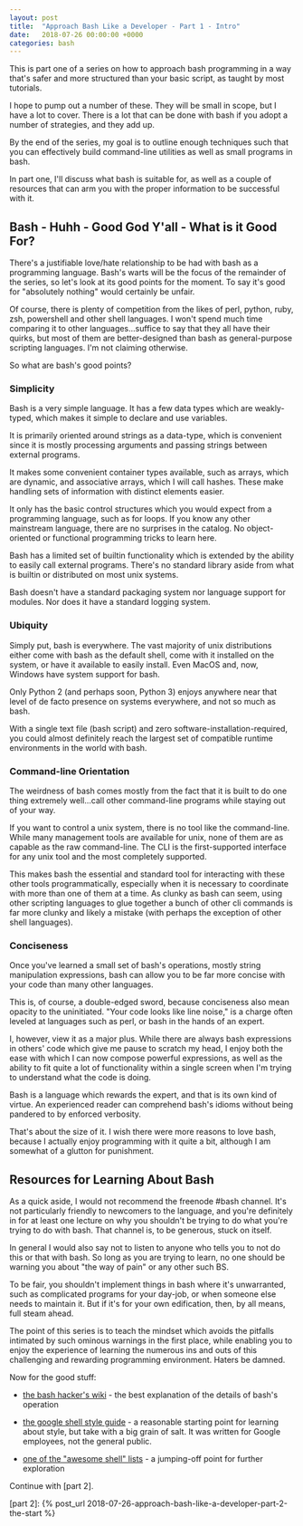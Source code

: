 ```yaml
---
layout: post
title:  "Approach Bash Like a Developer - Part 1 - Intro"
date:   2018-07-26 00:00:00 +0000
categories: bash
---
```


This is part one of a series on how to approach bash programming in a
way that's safer and more structured than your basic script, as taught
by most tutorials.

I hope to pump out a number of these. They will be small in scope, but I
have a lot to cover. There is a lot that can be done with bash if you
adopt a number of strategies, and they add up.

By the end of the series, my goal is to outline enough techniques such
that you can effectively build command-line utilities as well as small
programs in bash.

In part one, I'll discuss what bash is suitable for, as well as a couple
of resources that can arm you with the proper information to be
successful with it.

Bash - Huhh - Good God Y'all - What is it Good For?
---------------------------------------------------

There's a justifiable love/hate relationship to be had with bash as a
programming language. Bash's warts will be the focus of the remainder of
the series, so let's look at its good points for the moment. To say it's
good for "absolutely nothing" would certainly be unfair.

Of course, there is plenty of competition from the likes of perl,
python, ruby, zsh, powershell and other shell languages. I won't spend
much time comparing it to other languages...suffice to say that they all
have their quirks, but most of them are better-designed than bash as
general-purpose scripting languages. I'm not claiming otherwise.

So what are bash's good points?

### Simplicity

Bash is a very simple language. It has a few data types which are
weakly-typed, which makes it simple to declare and use variables.

It is primarily oriented around strings as a data-type, which is
convenient since it is mostly processing arguments and passing strings
between external programs.

It makes some convenient container types available, such as arrays,
which are dynamic, and associative arrays, which I will call hashes.
These make handling sets of information with distinct elements easier.

It only has the basic control structures which you would expect from a
programming language, such as for loops. If you know any other
mainstream language, there are no surprises in the catalog. No
object-oriented or functional programming tricks to learn here.

Bash has a limited set of builtin functionality which is extended by the
ability to easily call external programs. There's no standard library
aside from what is builtin or distributed on most unix systems.

Bash doesn't have a standard packaging system nor language support for
modules. Nor does it have a standard logging system.

### Ubiquity

Simply put, bash is everywhere. The vast majority of unix distributions
either come with bash as the default shell, come with it installed on
the system, or have it available to easily install. Even MacOS and, now,
Windows have system support for bash.

Only Python 2 (and perhaps soon, Python 3) enjoys anywhere near that
level of de facto presence on systems everywhere, and not so much as
bash.

With a single text file (bash script) and zero
software-installation-required, you could almost definitely reach the
largest set of compatible runtime environments in the world with bash.

### Command-line Orientation

The weirdness of bash comes mostly from the fact that it is built to do
one thing extremely well...call other command-line programs while
staying out of your way.

If you want to control a unix system, there is no tool like the
command-line. While many management tools are available for unix, none
of them are as capable as the raw command-line. The CLI is the
first-supported interface for any unix tool and the most completely
supported.

This makes bash the essential and standard tool for interacting with
these other tools programmatically, especially when it is necessary to
coordinate with more than one of them at a time. As clunky as bash can
seem, using other scripting languages to glue together a bunch of other
cli commands is far more clunky and likely a mistake (with perhaps the
exception of other shell languages).

### Conciseness

Once you've learned a small set of bash's operations, mostly string
manipulation expressions, bash can allow you to be far more concise with
your code than many other languages.

This is, of course, a double-edged sword, because conciseness also mean
opacity to the uninitiated. "Your code looks like line noise," is a
charge often leveled at languages such as perl, or bash in the hands of
an expert.

I, however, view it as a major plus. While there are always bash
expressions in others' code which give me pause to scratch my head, I
enjoy both the ease with which I can now compose powerful expressions,
as well as the ability to fit quite a lot of functionality within a
single screen when I'm trying to understand what the code is doing.

Bash is a language which rewards the expert, and that is its own kind of
virtue. An experienced reader can comprehend bash's idioms without being
pandered to by enforced verbosity.

That's about the size of it. I wish there were more reasons to love
bash, because I actually enjoy programming with it quite a bit, although
I am somewhat of a glutton for punishment.

Resources for Learning About Bash
---------------------------------

As a quick aside, I would not recommend the freenode \#bash channel.
It's not particularly friendly to newcomers to the language, and you're
definitely in for at least one lecture on why you shouldn't be trying to
do what you're trying to do with bash. That channel is, to be generous,
stuck on itself.

In general I would also say not to listen to anyone who tells you to not
do this or that with bash. So long as you are trying to learn, no one
should be warning you about "the way of pain" or any other such BS.

To be fair, you shouldn't implement things in bash where it's
unwarranted, such as complicated programs for your day-job, or when
someone else needs to maintain it. But if it's for your own edification,
then, by all means, full steam ahead.

The point of this series is to teach the mindset which avoids the
pitfalls intimated by such ominous warnings in the first place, while
enabling you to enjoy the experience of learning the numerous ins and
outs of this challenging and rewarding programming environment. Haters
be damned.

Now for the good stuff:

-   [the bash hacker's wiki] - the best explanation of the details of
    bash's operation

-   [the google shell style guide] - a reasonable starting point for
    learning about style, but take with a big grain of salt. It was
    written for Google employees, not the general public.

-   [one of the "awesome shell" lists] - a jumping-off point for further
    exploration

Continue with [part 2].

  [the bash hacker's wiki]: http://wiki.bash-hackers.org/
  [the google shell style guide]: https://google.github.io/styleguide/shell.xml
  [one of the "awesome shell" lists]: https://github.com/alebcay/awesome-shell
  [part 2]: {% post_url 2018-07-26-approach-bash-like-a-developer-part-2-the-start %}
